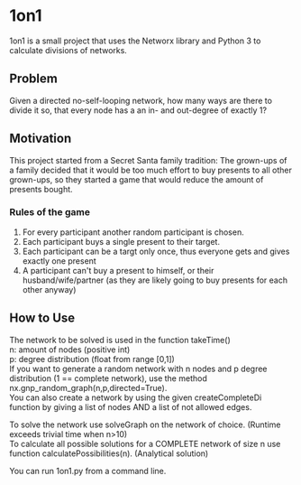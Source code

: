 # 1on1
1on1 is a small project that uses the Networx library and Python 3 to calculate divisions of networks.
## Problem
Given a directed no-self-looping network, how many ways are there to divide it so,
that every node has a an in- and out-degree of exactly 1?
## Motivation
This project started from a Secret Santa family tradition:
The grown-ups of a family decided that it would be too much effort to buy
presents to all other grown-ups, so they started a game that would reduce the
amount of presents bought.
### Rules of the game
1) For every participant another random participant is chosen.
2) Each participant buys a single present to their target.
3) Each participant can be a targt only once, thus everyone gets and gives exactly
one present
4) A participant can't buy a present to himself, or their husband/wife/partner
(as they are likely going to buy presents for each other anyway)
## How to Use
The network to be solved is used in the function takeTime()  
n: amount of nodes (positive int)  
p: degree distribution (float from range [0,1])  
If you want to generate a random network with n nodes and p degree distribution (1 == complete network),
use the method nx.gnp_random_graph(n,p,directed=True).  
You can also create a network by using the given createCompleteDi function by giving a list of nodes
AND a list of not allowed edges.    

To solve the network use solveGraph on the network of choice. (Runtime exceeds trivial time when  n>10)  
To calculate all possible solutions for a COMPLETE network of size n use function calculatePossibilities(n). (Analytical solution)  

You can run 1on1.py from a command line.
